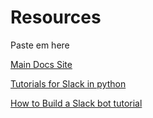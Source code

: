 # Resources


Paste em here 

[Main Docs Site](https://slack.dev/python-slack-sdk/)

[Tutorials for Slack in python](https://api.slack.com/tutorials/tags/python/)

[How to Build a Slack bot tutorial](https://www.fullstackpython.com/blog/build-first-slack-bot-python.html/)
